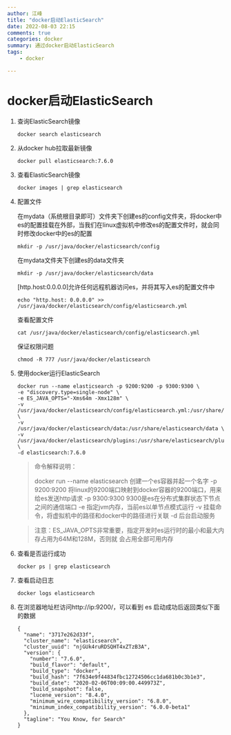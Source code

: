 ```yaml
---
author: 江峰
title: "docker启动ElasticSearch"
date: 2022-08-03 22:15
comments: true
categories: docker
summary: 通过docker启动ElasticSearch
tags: 
	- docker

---
```


# docker启动ElasticSearch

1. 查询ElasticSearch镜像

   ```
   docker search elasticsearch
   ```

2. 从docker hub拉取最新镜像

   ```
   docker pull elasticsearch:7.6.0 
   ```

3. 查看ElasticSearch镜像

   ```
   docker images | grep elasticsearch
   ```

4. 配置文件

   在mydata（系统根目录即可）文件夹下创建es的config文件夹，将docker中es的配置挂载在外部，当我们在linux虚拟机中修改es的配置文件时，就会同时修改docker中的es的配置

   ```
   mkdir -p /usr/java/docker/elasticsearch/config
   ```

   在mydata文件夹下创建es的data文件夹

   ```
   mkdir -p /usr/java/docker/elasticsearch/data
   ```

   [http.host:0.0.0.0]允许任何远程机器访问es，并将其写入es的配置文件中

   ```
   echo "http.host: 0.0.0.0" >> /usr/java/docker/elasticsearch/config/elasticsearch.yml
   ```

   查看配置文件

   ```
   cat /usr/java/docker/elasticsearch/config/elasticsearch.yml
   ```

   保证权限问题

   ```
   chmod -R 777 /usr/java/docker/elasticsearch
   ```

   

5. 使用docker运行ElasticSearch

   ```
   docker run --name elasticsearch -p 9200:9200 -p 9300:9300 \
   -e "discovery.type=single-node" \
   -e ES_JAVA_OPTS="-Xms64m -Xmx128m" \
   -v /usr/java/docker/elasticsearch/config/elasticsearch.yml:/usr/share/elasticsearch/config/elasticsearch.yml \
   -v /usr/java/docker/elasticsearch/data:/usr/share/elasticsearch/data \
   -v /usr/java/docker/elasticsearch/plugins:/usr/share/elasticsearch/plugins \
   -d elasticsearch:7.6.0
   ```

   > 命令解释说明：
   >
   > docker run --name elasticsearch 创建一个es容器并起一个名字
   > -p 9200:9200 将linux的9200端口映射到docker容器的9200端口，用来给es发送http请求
   > -p 9300:9300 9300是es在分布式集群状态下节点之间的通信端口 
   > -e 指定jvm内存，当前es以单节点模式运行
   > -v 挂载命令，将虚拟机中的路径和docker中的路径进行关联
   > -d 后台启动服务

   >注意：ES_JAVA_OPTS非常重要，指定开发时es运行时的最小和最大内存占用为64M和128M，否则就	会占用全部可用内存

6. 查看是否运行成功

   ```
   docker ps | grep elasticsearch
   ```

7. 查看启动日志

   ```
   docker logs elasticsearch
   ```

8. 在浏览器地址栏访问http://ip:9200/，可以看到 es 启动成功后返回类似下面的数据

   ```
   {
     "name": "3717e262d33f",
     "cluster_name": "elasticsearch",
     "cluster_uuid": "njGUk4ruRDSQHT4xZTzB3A",
     "version": {
       "number": "7.6.0",
       "build_flavor": "default",
       "build_type": "docker",
       "build_hash": "7f634e9f44834fbc12724506cc1da681b0c3b1e3",
       "build_date": "2020-02-06T00:09:00.449973Z",
       "build_snapshot": false,
       "lucene_version": "8.4.0",
       "minimum_wire_compatibility_version": "6.8.0",
       "minimum_index_compatibility_version": "6.0.0-beta1"
     },
     "tagline": "You Know, for Search"
   }
   ```